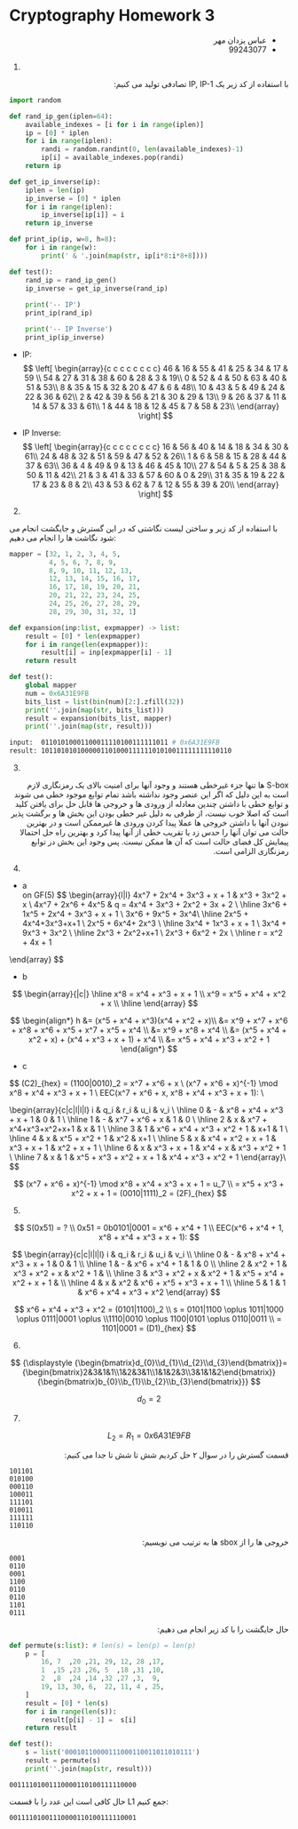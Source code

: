 # Cryptography Homework 3

<div dir="rtl">

- عباس یزدان مهر
- 99243077

</div>


1.

<div dir="rtl">
با استفاده از کد زیر یک IP, IP-1 تصادفی تولید می کنیم:
</div>

```python
import random

def rand_ip_gen(iplen=64):
    available_indexes = [i for i in range(iplen)]
    ip = [0] * iplen
    for i in range(iplen):
        randi = random.randint(0, len(available_indexes)-1)
        ip[i] = available_indexes.pop(randi)
    return ip

def get_ip_inverse(ip):
    iplen = len(ip)
    ip_inverse = [0] * iplen
    for i in range(iplen):
        ip_inverse[ip[i]] = i
    return ip_inverse

def print_ip(ip, w=8, h=8):
    for i in range(w):
        print(' & '.join(map(str, ip[i*8:i*8+8]))) 

def test():
    rand_ip = rand_ip_gen()
    ip_inverse = get_ip_inverse(rand_ip)
    
    print('-- IP')
    print_ip(rand_ip)

    print('-- IP Inverse')
    print_ip(ip_inverse)
```

- IP:
$$
\left[
\begin{array}{c c c c c c c c}
46 & 16 & 55 & 41 & 25 & 34 & 17 & 59 \\
54 & 27 & 31 & 38 & 60 & 28 & 3 & 19\\
0 & 52 & 4 & 50 & 63 & 40 & 51 & 53\\
8 & 35 & 15 & 32 & 20 & 47 & 6 & 48\\
10 & 43 & 5 & 49 & 24 & 22 & 36 & 62\\
2 & 42 & 39 & 56 & 21 & 30 & 29 & 13\\
9 & 26 & 37 & 11 & 14 & 57 & 33 & 61\\
1 & 44 & 18 & 12 & 45 & 7 & 58 & 23\\
\end{array}
\right]
$$

- IP Inverse:
$$
\left[
\begin{array}{c c c c c c c c}
16 & 56 & 40 & 14 & 18 & 34 & 30 & 61\\
24 & 48 & 32 & 51 & 59 & 47 & 52 & 26\\
1 & 6 & 58 & 15 & 28 & 44 & 37 & 63\\
36 & 4 & 49 & 9 & 13 & 46 & 45 & 10\\
27 & 54 & 5 & 25 & 38 & 50 & 11 & 42\\
21 & 3 & 41 & 33 & 57 & 60 & 0 & 29\\
31 & 35 & 19 & 22 & 17 & 23 & 8 & 2\\
43 & 53 & 62 & 7 & 12 & 55 & 39 & 20\\
\end{array}
\right]
$$

2.

با استفاده از کد زیر و ساختن لیست نگاشتی که در این 
گسترش و جایگشت انجام می شود نگاشت ها را انجام می دهیم:

```python
mapper = [32, 1, 2, 3, 4, 5, 
          4, 5, 6, 7, 8, 9, 
          8, 9, 10, 11, 12, 13, 
          12, 13, 14, 15, 16, 17, 
          16, 17, 18, 19, 20, 21, 
          20, 21, 22, 23, 24, 25, 
          24, 25, 26, 27, 28, 29, 
          28, 29, 30, 31, 32, 1]

def expansion(inp:list, expmapper) -> list:
    result = [0] * len(expmapper)
    for i in range(len(expmapper)):
        result[i] = inp[expmapper[i] - 1]
    return result

def test():
    global mapper
    num = 0x6A31E9FB
    bits_list = list(bin(num)[2:].zfill(32))
    print(''.join(map(str, bits_list)))
    result = expansion(bits_list, mapper)
    print(''.join(map(str, result)))
```

```bash
input:  01101010001100011110100111111011 # 0x6A31E9FB
result: 101101010100000110100011111101010011111111110110
```

3.

<div dir="rtl">
S-box ها تنها جزء غیرخطی هستند و وجود آنها برای امنیت بالای یک رمزنگاری
لازم است به این دلیل که اگر این عنصر وجود نداشته باشد تمام توابع موجود
خطی می شوند و توابع خطی با داشتن چندین معادله از ورودی ها و خروجی ها قابل
حل برای یافتن کلید است که اصلا خوب نیست، از طرفی به دلیل غیر خطی بودن این
بخش ها و برگشت پذیر نبودن آنها با داشتن خروجی ها عملا پیدا کردن ورودی ها غیرممکن 
است و در بهترین حالت می توان آنها را حدس زد یا تقریب خطی از آنها پیدا کرد و بهترین راه حل 
احتمالا پیمایش کل فضای حالت است که آن ها ممکن نیست. پس وجود این بخش در توابع رمزنگاری الزامی است.
</div>

4.

- a \
on GF(5)
$$
\begin{array}{l|l}
    4x^7 + 2x^4 + 3x^3 + x + 1
    & x^3 + 3x^2 + x \\
    4x^7 + 2x^6 + 4x^5 
    & q = 4x^4 + 3x^3 + 2x^2 + 3x + 2 \\
    \hline
    3x^6 + 1x^5 + 2x^4 + 3x^3 + x + 1 \\
    3x^6 + 9x^5 + 3x^4\\
    \hline
    2x^5 + 4x^4+3x^3+x+1 \\
    2x^5 + 6x^4+ 2x^3 \\
    \hline
    3x^4 + 1x^3 + x + 1 \\
    3x^4 + 9x^3 + 3x^2 \\
    \hline
    2x^3 + 2x^2+x+1 \\
    2x^3 + 6x^2 + 2x \\
    \hline
    r = x^2 + 4x + 1

\end{array}
$$

- b

$$
\begin{array}{|c|}
    \hline
    x^8 = x^4 + x^3 + x + 1 \\
    x^9 = x^5 + x^4 + x^2 + x \\ 
    \hline
\end{array}
$$

$$
\begin{align*}
h &= (x^5 + x^4 + x^3)(x^4 + x^2 + x)\\
  &= x^9 + x^7 + x^6 + x^8 + x^6 + x^5 + x^7 + x^5 + x^4 \\
  &= x^9 + x^8 + x^4 \\
  &= (x^5 + x^4 + x^2 + x) + (x^4 + x^3 + x + 1) + x^4 \\
  &= x^5 + x^4 + x^3 + x^2 + 1
\end{align*}
$$

- c

$$
(C2)_{hex} = (1100|0010)_2 = x^7 + x^6 + x \\
(x^7 + x^6 + x)^{-1} \mod x^8 + x^4 + x^3 + x + 1 \\
EEC(x^7 + x^6 + x, x^8 + x^4 + x^3 + x + 1): \\

\begin{array}{c|c|l|l|l}
    i & q_i & r_i & u_i & v_i \\
    \hline
    0 & - & x^8 + x^4 + x^3 + x + 1 & 0 & 1 \\
    \hline
    1 & - & x^7 + x^6 + x & 1 & 0 \\
    \hline
    2 & x & x^7 + x^4+x^3+x^2+x+1 & x & 1 \\
    \hline
    3 & 1 & x^6 + x^4 + x^3 + x^2 + 1 & x+1 & 1 \\
    \hline
    4 & x & x^5 + x^2 + 1 & x^2 & x+1 \\
    \hline
    5 & x & x^4 + x^2 + x + 1 & x^3 + x + 1 & x^2 + x + 1 \\
    \hline
    6 & x & x^3 + x + 1 & x^4 + x  & x^3 + x^2 + 1  \\
    \hline
    7 & x & 1 & x^5 + x^3 + x^2 + x + 1 & x^4 + x^3 + x^2 + 1
\end{array}\\
$$

$$
(x^7 + x^6 + x)^{-1} \mod x^8 + x^4 + x^3 + x + 1 = u_7 \\
= x^5 + x^3 + x^2 + x + 1 = (0010|1111)_2 = (2F)_{hex}
$$

5.

$$
S(0x51) = ? \\
0x51 = 0b0101|0001 = x^6 + x^4 + 1 \\
EEC(x^6 + x^4 + 1, x^8 + x^4 + x^3 + x + 1):
$$

$$
\begin{array}{c|c|l|l|l}
    i & q_i & r_i & u_i & v_i \\
    \hline
    0 & - & x^8 + x^4 + x^3 + x + 1 & 0 & 1 \\
    \hline
    1 & - & x^6 + x^4 + 1 & 1 & 0 \\
    \hline
    2 & x^2 + 1 & x^3 + x^2 + x & x^2 + 1 & \\
    \hline
    3 & x^3 + x^2 + x & x^2 + 1 & x^5 + x^4 + x^2 + x + 1 & \\
    \hline
    4 & x & x^2 & x^6 + x^5 + x^3 + x + 1 \\
    \hline
    5 & 1 & 1 & x^6 + x^4 + x^3 + x^2
\end{array}
$$

$$
x^6 + x^4 + x^3 + x^2 = (0101|1100)_2 \\
s = 0101|1100 \oplus 1011|1000 \oplus 0111|0001 \oplus \\1110|0010 \oplus 1100|0101 \oplus 0110|0011 \\
= 1101|0001 = (D1)_{hex}
$$

6.

$$
{\displaystyle {\begin{bmatrix}d_{0}\\d_{1}\\d_{2}\\d_{3}\end{bmatrix}}={\begin{bmatrix}2&3&1&1\\1&2&3&1\\1&1&2&3\\3&1&1&2\end{bmatrix}}{\begin{bmatrix}b_{0}\\b_{1}\\b_{2}\\b_{3}\end{bmatrix}}}
$$

$$
d_0 = 2
$$

7.

$$
L_2 = R_1 = 0x6A31E9FB
$$

<div dir="rtl">
قسمت گسترش را در سوال ۲ حل کردیم شش تا شش تا جدا می کنیم: 
</div>

```
101101
010100
000110
100011
111101
010011
111111
110110
```

<div dir="rtl">
خروجی ها را از sbox ها به ترتیب می نویسیم:
</div>

```
0001
0110
0001
1100
0110
0110
1101
0111
```

<div dir="rtl">
حال جایگشت را با کد زیر انجام می دهیم:
</div>

```python
def permute(s:list): # len(s) = len(p) = len(p)
    p = [
        16, 7  ,20 ,21, 29, 12, 28 ,17,
        1  ,15 ,23 ,26, 5  ,18 ,31 ,10,
        2  ,8  ,24 ,14 ,32 ,27 ,3,  9,
        19, 13, 30, 6,  22, 11, 4 , 25,
    ]
    result = [0] * len(s)
    for i in range(len(s)):
        result[p[i] - 1] =  s[i]
    return result

def test():
    s = list('00010110000111000110011011010111')
    result = permute(s)
    print(''.join(map(str, result)))
```


```
00111101001110000110100111110000
```

حال کافی است این عدد را با قسمت L1 جمع کنیم:

```
00111101001110000110100111110001
```

